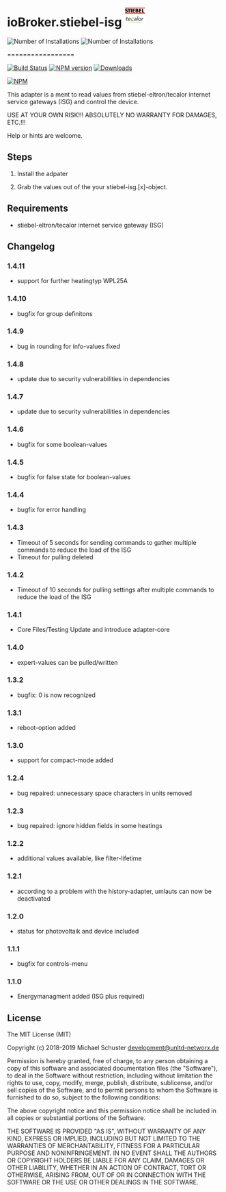 # ioBroker.stiebel-isg ![Logo](admin/stiebel-isg.png)

![Number of Installations](http://iobroker.live/badges/stiebel-isg-installed.svg) ![Number of Installations](http://iobroker.live/badges/stiebel-isg-stable.svg)

=================

[![Build Status](https://api.travis-ci.org/unltdnetworx/ioBroker.stiebel-isg.svg?branch=master)](https://travis-ci.org/unltdnetworx/ioBroker.stiebel-isg)
[![NPM version](https://img.shields.io/npm/v/iobroker.stiebel-isg.svg)](https://www.npmjs.com/package/iobroker.stiebel-isg)
[![Downloads](https://img.shields.io/npm/dm/iobroker.stiebel-isg.svg)](https://www.npmjs.com/package/iobroker.stiebel-isg)

[![NPM](https://nodei.co/npm/iobroker.stiebel-isg.png?downloads=true)](https://nodei.co/npm/iobroker.stiebel-isg/)

This adapter is a ment to read values from stiebel-eltron/tecalor internet service gateways (ISG) and control the device.

USE AT YOUR OWN RISK!!! ABSOLUTELY NO WARRANTY FOR DAMAGES, ETC.!!!

Help or hints are welcome.

## Steps

1. Install the adpater

2. Grab the values out of the your stiebel-isg.[x]-object.

## Requirements

* stiebel-eltron/tecalor internet service gateway (ISG)

## Changelog

### 1.4.11

* support for further heatingtyp WPL25A

### 1.4.10

* bugfix for group definitons

### 1.4.9

* bug in rounding for info-values fixed

### 1.4.8

* update due to security vulnerabilities in dependencies

### 1.4.7

* update due to security vulnerabilities in dependencies

### 1.4.6

* bugfix for some boolean-values

### 1.4.5

* bugfix for false state for boolean-values

### 1.4.4

* bugfix for error handling

### 1.4.3

* Timeout of 5 seconds for sending commands to gather multiple commands to reduce the load of the ISG
* Timeout for pulling deleted

### 1.4.2

* Timeout of 10 seconds for pulling settings after multiple commands to reduce the load of the ISG

### 1.4.1

* Core Files/Testing Update and introduce adapter-core

### 1.4.0

* expert-values can be pulled/written

### 1.3.2

* bugfix: 0 is now recognized

### 1.3.1

* reboot-option added

### 1.3.0

* support for compact-mode added

### 1.2.4

* bug repaired: unnecessary space characters in units removed

### 1.2.3

* bug repaired: ignore hidden fields in some heatings

### 1.2.2

* additional values available, like filter-lifetime

### 1.2.1

* according to a problem with the history-adapter, umlauts can now be deactivated

### 1.2.0

* status for photovoltaik and device included

### 1.1.1

* bugfix for controls-menu

### 1.1.0

* Energymanagment added (ISG plus required)

## License

The MIT License (MIT)

Copyright (c) 2018-2019 Michael Schuster <development@unltd-networx.de>

Permission is hereby granted, free of charge, to any person obtaining a copy
of this software and associated documentation files (the "Software"), to deal
in the Software without restriction, including without limitation the rights
to use, copy, modify, merge, publish, distribute, sublicense, and/or sell
copies of the Software, and to permit persons to whom the Software is
furnished to do so, subject to the following conditions:

The above copyright notice and this permission notice shall be included in
all copies or substantial portions of the Software.

THE SOFTWARE IS PROVIDED "AS IS", WITHOUT WARRANTY OF ANY KIND, EXPRESS OR
IMPLIED, INCLUDING BUT NOT LIMITED TO THE WARRANTIES OF MERCHANTABILITY,
FITNESS FOR A PARTICULAR PURPOSE AND NONINFRINGEMENT. IN NO EVENT SHALL THE
AUTHORS OR COPYRIGHT HOLDERS BE LIABLE FOR ANY CLAIM, DAMAGES OR OTHER
LIABILITY, WHETHER IN AN ACTION OF CONTRACT, TORT OR OTHERWISE, ARISING FROM,
OUT OF OR IN CONNECTION WITH THE SOFTWARE OR THE USE OR OTHER DEALINGS IN
THE SOFTWARE.
